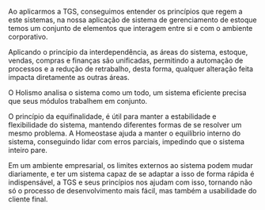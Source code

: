 Ao aplicarmos a TGS, conseguimos entender os princípios que regem a este sistemas, na nossa aplicação de sistema de gerenciamento de estoque temos um conjunto de elementos que interagem entre si e com o ambiente corporativo. 

Aplicando o princípio da interdependência, as áreas do sistema, estoque, vendas, compras e finanças são unificadas, permitindo a automação de processos e a redução de retrabalho, desta forma, qualquer alteração feita impacta diretamente as outras áreas.

O Holismo analisa o sistema como um todo, um sistema eficiente precisa que seus módulos trabalhem em conjunto.

O princípio da equifinalidade, é útil para manter a estabilidade e flexibilidade do sistema, mantendo diferentes formas de se resolver um mesmo problema. A Homeostase ajuda a manter o equilíbrio interno do sistema, conseguindo lidar com erros parciais, impedindo que o sistema inteiro pare.

Em um ambiente empresarial, os limites externos ao sistema podem mudar diariamente, e ter um sistema capaz de se adaptar a isso de forma rápida é indispensável, a TGS e seus princípios nos ajudam com isso, tornando não só o processo de desenvolvimento mais fácil, mas também a usabilidade do cliente final.